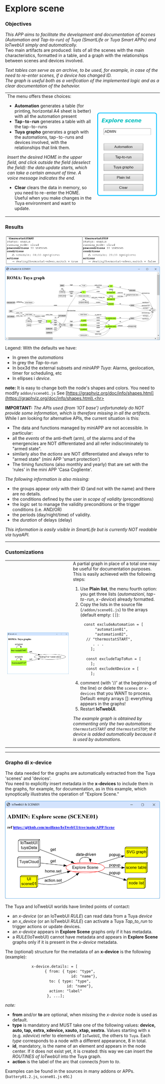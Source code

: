 # Explore scene

### Objectives
_This APP aims to facilitate the development and documentation of scenes (Automation and Tap-to-run) of Tuya (SmartLife or Tuya Smart APPs) and IoTwebUI simply and automatically._ <br>
Two main artifacts are produced: lists of all the scenes with the main characteristics, formatted in a table, and a graph with the relationships between scenes and devices involved.

_Text tables can serve as an archive, to be used, for example, in case of the need to re-enter scenes, if a device has changed ID._ <br>
_The graph is useful both as a verification of the implemented logic and as a clear documentation of the behavior._

<table width = "100%"><tr><td>
The menu offers these choices:

* **Automation** generates a table (for printing, horizontal A4 sheet is better) with all the automation present
* **Tap-to-run** generates a table with all the tap-to-runs
* **Tuya grapho** generates a graph with the automations, tap-to-runs and devices involved, with the relationships that link them.

_Insert the desired HOME in the upper field, and click outside the field (deselect the field): the data update starts, which can take a certain amount of time. A voice message indicates the end._

* **Clear** clears the data in memory, so you need to re-enter the HOME. <br>
Useful when you make changes in the Tuya environment and want to update.
</td><td width="200pt">
<img src= "https://github.com/msillano/IoTwebUI/blob/main/pics/scene01d.png?raw=true">
</td></tr></table>

### Results

![](https://github.com/msillano/IoTwebUI/blob/main/pics/Scene01b.png?raw=true)
![](https://github.com/msillano/IoTwebUI/blob/main/pics/scene01a.png?raw=true)

Legend: With the defaults we have:

* In green the _automations_
* In grey the _Tap-to-run_
* In box3d the external subsets and _miniAPP Tuya_: Alarms, geolocation, timer for scheduling, etc
* In ellipses i _device_.

**note:** It is easy to change both the node's shapes and colors. You need to modify `addon/scene01.js`
See [https://graphviz.org/doc/info/shapes.html](https://graphviz.org/doc/info/shapes.html).<hr>

**IMPORTANT:** _The APIs used (from 'IOT base') unfortunately do NOT provide some information, which is therefore missing in all the artifacts._ <br> While I am looking for alternative APIs, the current situation is this:

* The data and functions managed by miniAPP are not accessible. In particular:
* all the _events_ of the anti-theft (arm), of the alarms and of the emergencies are NOT differentiated and all refer indiscriminately to "armed state".
* similarly also the _actions_ are NOT differentiated and always refer to "armed state" (mini APP 'smart protection')
* The timing functions (also monthly and yearly) that are set with the 'rules' in the mini APP 'Casa Cogliente'.

_The following information is also missing:_
* the groups appear only with their ID (and not with the name) and there are no details.
* the conditions defined by the user in _scope of validity_ (preconditions)
* the _logic_ set to manage the validity preconditions or the trigger conditions (i.e. AND/OR)
* the periods (day/night/time) of validity.
* the _duration_ of delays (delay)<br>

_This information is easily visible in SmartLife but is currently NOT readable via tuyaAPI._

<hr>

### Customizations

<table width = "100%"><tr><td width="200pt">
<img src="https://github.com/msillano/IoTwebUI/blob/main/pics/scene01c.png?raw=true">
</td><td>
A partial graph in place of a total one may be useful for documentation purposes. 
This is easily achieved with the following steps:

1. Use **Plain list**, the menu fourth option: you get three lists (_automazioni_, _tap-to-run_, _x-device_) already formatted.
2. Copy the lists in the source file (`/addon/scene01.js`) to the arrays (default empty: `[]`):

```
     const excludeAutomation = [
          "automation01",
          "automation02",
      // "thermostatSTART",
         . . .
        ];

      const excludeTapToRun = [
        ];
      const excludeXDevice = [
        ];
```
4. comment (with '//' at the beginning of the line) or delete the `scenes` or `x-devices` that you WANT to process.
Default: empty arrays []: everything appears in the graphs!
5. Restart **IoTwebUI**.

_The example graph is obtained by commenting only the two automations: `thermostatSTART` and `thermostatSTOP`; the device is added automatically because it is used by automations._

</td></tr></table>
<hr>

### Grapho di x-device

The data needed for the graphs are automatically extracted from the Tuya 'scenes' and 'devices'.<br>
You need to explicitly insert metadata in the **x-devices** to include them in the graphs, for example, for documentation, as in this example, which synoptically illustrates the operation of "Explore Scene."

![](https://github.com/msillano/IoTwebUI/blob/main/pics/Screenshot%202024-12-27%20194833.png?raw=true)

The Tuya and IoTwebUI worlds have limited points of contact:

* an _x-device_ (or an IoTwebUI _RULE_) can read data from a Tuya _device_
* an _x_device_ (or an IoTwebUI _RULE_) can activate a Tuya _Tap_to_run_ to trigger actions or update devices.
* an _x-device_ appears in **Explore Scene** graphs only if it has metadata.
* a _RULE_(IoTwebUI) cannot have metadata and appears in **Explore Scene** graphs only if it is present in the _x-device_ metadata.

The (optional) structure for the metadata of an **x-device** is the following (example):
```
            x-device.details: = [
                  { from: { type: "type",
                              id: "name"},
                    to: { type: "type",
                            id: "name"},
                    action: "label"
                   }, ...];
```

_note:_
* **from** and/or **to** are optional, when missing the _x-device_ node is used as default.
* **type** is mandatory and MUST take one of the following values: **device, auto, tap, extra, xdevice, xauto, xtap, xextra.** Values ​​starting with x (e.g. _xdevice_) refer to elements of `IoTwebUI`, the others to `Tuya`. Each _type_ corresponds to a node with a different appearance, 8 in total.
* **id**, mandatory, is the name of an element and appears in the node center. If it does not exist yet, it is created: this way we can insert the _ROUTINES of_ _IoTwebUI_ into the Tuya graph.
* **action** is the label of the arc that connects _from_ to _to_.

Examples can be found in the sources in many addons or APPs. (`battery01.2.js`, `scene01.js` etc.)
